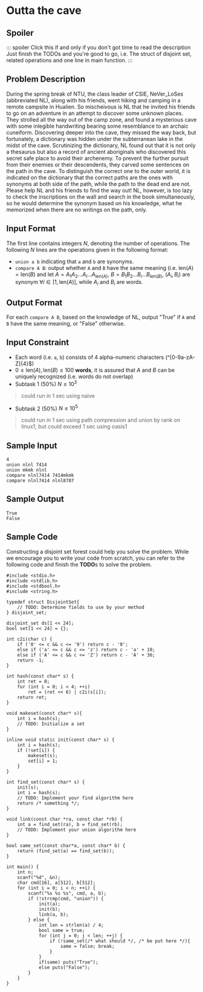 # Outta the cave

## Spoiler
::: spoiler Click this if and only if you don't got time to read the description
Just finish the TODOs and you're good to go, i.e. The struct of disjoint set, related operations and one line in main function.
:::
## Problem Description
During the spring break of NTU, the class leader of CSIE, NeVer_LoSes (abbreviated NL), along with his friends, went hiking and camping in a remote campsite in Hualien. So mischeivous is NL that he invited his friends to go on an adventure in an attempt to discover some unknown places. They strolled all the way out of the camp zone, and found a mysterious cave with some inlegible handwriting bearing some resemblance to an archaic cuneiform. Discovering deeper into the cave, they missed the way back, but fortunately, a dictionary was hidden under the subterranean lake in the midst of the cave. Scrutinizing the dictionary, NL found out that it is not only a thesaurus but also a record of ancient aboriginals who discovered this secret safe place to avoid their archenemy. To prevent the further pursuit from their enemies or their descendents, they carved some sentences on the path in the cave. To distinguish the correct one to the outer world, it is indicated on the dictionary that the correct paths are the ones with synonyms at both side of the path, while the path to the dead end are not. Please help NL and his friends to find the way out! NL, however, is too lazy to check the inscriptions on the wall and search in the book simultaneously, so he would determine the synonym based on his knowledge, what he memorized when there are no writings on the path, only.

## Input Format
The first line contains integers $N$, denoting the number of operations.
The following $N$ lines are the operations given in the following format:
* `union a b` indicating that `a` and `b` are synonyms.
* `compare A B`: output whether `A` and `B` have the same meaning (i.e. $\text{len}(A) = \text{len}(B)$ and let $A = A_1A_2\ldots A_i\ldots A_{\text{len}(A)}$, $B = B_1B_2\ldots B_i\ldots B_{\text{len}(B)}$,  $(A_i, B_i) \text{ are synonym } \forall i \in [1, \text{len}(A)]$, while $A_i$ and $B_i$ are words.

## Output Format
For each `compare A B`, based on the knowledge of NL, output "True" if `A` and `B` have the same meaning, or "False" otherwise.

## Input Constraint
* Each word (i.e. `a`, `b`) consists of 4 alpha-numeric characters (\^[0-9a-zA-Z]{4}$)
* $0 \leq \text{len}(A), \text{len}(B) \leq 100$ **words**, it is assured that $A$ and $B$ can be uniquely recognized (i.e. words do not overlap)
* Subtask 1 (50%)
    $N \leq 10^3$
> could run in 1 sec using naive
* Subtask 2 (50%)
    $N \leq 10^5$
> could run in 1 sec using path compression and union by rank on linux1, but could exceed 1 sec using oasis1 

## Sample Input
```
4
union nlnl 7414
union mkmk nlnl
compare nlnl7414 7414mkmk
compare nlnl7414 nlnl8787
```
## Sample Output
```
True
False
```
## Sample Code
Constructing a disjoint set forest could help you  solve the problem.
While we encourage you to write your code from scratch, you can refer to the following code and finish the **TODO**s to solve the problem.

``` =c
#include <stdio.h>
#include <stdlib.h>
#include <stdbool.h>
#include <string.h>

typedef struct DisjointSet{
    // TODO: Determine fields to use by your method
} disjoint_set;

disjoint_set ds[1 << 24];
bool set[1 << 24] = {};

int c2i(char c) {
    if ('0' <= c && c <= '9') return c - '0';
    else if ('a' <= c && c <= 'z') return c - 'a' + 10;
    else if ('A' <= c && c <= 'Z') return c - 'A' + 36;
    return -1;
}

int hash(const char* s) {
    int ret = 0;
    for (int i = 0; i < 4; ++i)
        ret = (ret << 6) | c2i(s[i]);
    return ret;
}

void makeset(const char* s){
    int i = hash(s);
    // TODO: Initialize a set
}

inline void static init(const char* s) {
    int i = hash(s);
    if (!set[i]) {
        makeset(s);
        set[i] = 1;
    }
}

int find_set(const char* s) {
    init(s);
    int i = hash(s);
    // TODO: Implement your find algorithm here
    return /* something */;
}

void link(const char *ra, const char *rb) {
    int a = find_set(ra), b = find_set(rb);
    // TODO: Implement your union algorithm here
}

bool same_set(const char*a, const char* b) {
    return (find_set(a) == find_set(b));
}

int main() {
    int n;
    scanf("%d", &n);
    char cmd[16], a[512], b[512];
    for (int i = 0; i < n; ++i) {
        scanf("%s %s %s", cmd, a, b);
        if (!strcmp(cmd, "union")) {
            init(a);
            init(b);
            link(a, b);
        } else {
            int len = strlen(a) / 4;
            bool same = true;
            for (int j = 0; j < len; ++j) {
                if (!same_set(/* what should */, /* be put here */){
                    same = false; break;
                }
            }
            if(same) puts("True");
            else puts("False");
        }
    }
}
```
